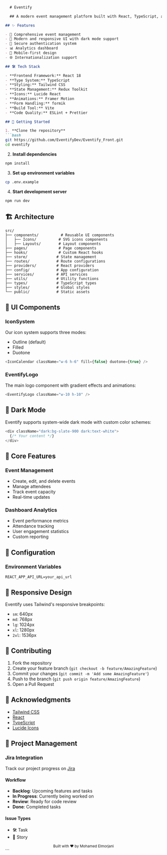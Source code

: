 ```markdown:README.md
  
  # Eventify

  ## A modern event management platform built with React, TypeScript, and Tailwind CSS

## ✨ Features

- 📅 Comprehensive event management
- 🎨 Modern and responsive UI with dark mode support
- 🔐 Secure authentication system
- 📊 Analytics dashboard
- 📱 Mobile-first design
- 🌐 Internationalization support

## 🛠️ Tech Stack

- **Frontend Framework:** React 18
- **Type System:** TypeScript
- **Styling:** Tailwind CSS
- **State Management:** Redux Toolkit
- **Icons:** Lucide React
- **Animations:** Framer Motion
- **Form Handling:** formik
- **Build Tool:** Vite
- **Code Quality:** ESLint + Prettier

## 🚀 Getting Started

1. **Clone the repository**
```bash
git https://github.com/EventifyDev/Eventify_Front.git
cd eventify
```

2. **Install dependencies**
```bash
npm install
```

3. **Set up environment variables**
```bash
cp .env.example 
```

4. **Start development server**
```bash
npm run dev
```

## 🏗️ Architecture

```
src/
├── components/          # Reusable UI components
│   ├── Icons/          # SVG icons components
│   ├── Layouts/        # Layout components         
├── pages/              # Page components
├── hooks/              # Custom React hooks
├── store/             # State management
├── routes/            # Route configurations
├── providers/         # React providers
├── config/            # App configuration
├── services/          # API services
├── utils/             # Utility functions
├── types/             # TypeScript types
├── styles/            # Global styles
└── public/            # Static assets
```

## 🎨 UI Components

### IconSystem
Our icon system supports three modes:
- Outline (default)
- Filled
- Duotone

```typescript
<IconCalendar className="w-6 h-6" fill={false} duotone={true} />
```

### EventifyLogo
The main logo component with gradient effects and animations:
```typescript
<EventifyLogo className="w-10 h-10" />
```

## 🌙 Dark Mode

Eventify supports system-wide dark mode with custom color schemes:

```typescript
<div className="dark:bg-slate-900 dark:text-white">
  {/* Your content */}
</div>
```

## 🎯 Core Features

### Event Management
- Create, edit, and delete events
- Manage attendees
- Track event capacity
- Real-time updates

### Dashboard Analytics
- Event performance metrics
- Attendance tracking
- User engagement statistics
- Custom reporting

## 🔧 Configuration

### Environment Variables
```env
REACT_APP_API_URL=your_api_url
```

## 📱 Responsive Design

Eventify uses Tailwind's responsive breakpoints:
- `sm`: 640px
- `md`: 768px
- `lg`: 1024px
- `xl`: 1280px
- `2xl`: 1536px

## 🤝 Contributing

1. Fork the repository
2. Create your feature branch (`git checkout -b feature/AmazingFeature`)
3. Commit your changes (`git commit -m 'Add some AmazingFeature'`)
4. Push to the branch (`git push origin feature/AmazingFeature`)
5. Open a Pull Request

## 🙏 Acknowledgments

- [Tailwind CSS](https://tailwindcss.com)
- [React](https://reactjs.org)
- [TypeScript](https://www.typescriptlang.org)
- [Lucide Icons](https://lucide.dev)

## 🔄 Project Management

### Jira Integration
Track our project progress on [Jira](https://elmorjanimohamed.atlassian.net/jira/software/projects/EF/boards/10)

#### Workflow
- **Backlog**: Upcoming features and tasks
- **In Progress**: Currently being worked on
- **Review**: Ready for code review
- **Done**: Completed tasks

#### Issue Types
- 🛠️ Task
- 📝 Story

<div align="center">
  <sub>Built with ❤️ by Mohamed Elmorjani</sub>
</div>
```